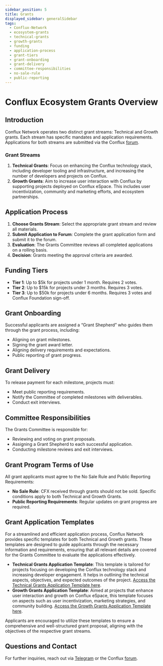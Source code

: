 ```yaml
---
sidebar_position: 5
title: Grants
displayed_sidebar: generalSidebar
tags:
  - Conflux-Network
  - ecosystem-grants
  - technical-grants
  - growth-grants
  - funding
  - application-process
  - grant-tiers
  - grant-onboarding
  - grant-delivery
  - committee-responsibilities
  - no-sale-rule
  - public-reporting
---
```


# **Conflux Ecosystem Grants Overview**

## **Introduction**

Conflux Network operates two distinct grant streams: Technical and Growth grants. Each stream has specific mandates and application requirements. Applications for both streams are submitted via the Conflux [forum](https://forum.conflux.fun/).

### **Grant Streams**

1. **Technical Grants**: Focus on enhancing the Conflux technology stack, including developer tooling and infrastructure, and increasing the number of developers and projects on Conflux.
2. **Growth Grants**: Aim to increase user interaction with Conflux by supporting projects deployed on Conflux eSpace. This includes user incentivization, community and marketing efforts, and ecosystem partnerships.

## **Application Process**

1. **Choose Grants Stream**: Select the appropriate grant stream and review all materials.
2. **Submit Application to Forum**: Complete the grant application form and submit it to the forum.
3. **Evaluation**: The Grants Committee reviews all completed applications on a rolling basis.
4. **Decision**: Grants meeting the approval criteria are awarded.

## **Funding Tiers**

- **Tier 1**: Up to $5k for projects under 1 month. Requires 2 votes.
- **Tier 2**: Up to $15k for projects under 3 months. Requires 3 votes.
- **Tier 3**: Up to $50k for projects under 6 months. Requires 3 votes and Conflux Foundation sign-off.

## **Grant Onboarding**

Successful applicants are assigned a “Grant Shepherd” who guides them through the grant process, including:

- Aligning on grant milestones.
- Signing the grant award letter.
- Aligning delivery requirements and expectations.
- Public reporting of grant progress.

## **Grant Delivery**

To release payment for each milestone, projects must:

- Meet public reporting requirements.
- Notify the Committee of completed milestones with deliverables.
- Conduct exit interviews.

## **Committee Responsibilities**

The Grants Committee is responsible for:

- Reviewing and voting on grant proposals.
- Assigning a Grant Shepherd to each successful application.
- Conducting milestone reviews and exit interviews.

## **Grant Program Terms of Use**

All grant applicants must agree to the No Sale Rule and Public Reporting Requirements:

- **No Sale Rule**: CFX received through grants should not be sold. Specific conditions apply to both Technical and Growth Grants.
- **Public Reporting Requirements**: Regular updates on grant progress are required.

## **Grant Application Templates**

For a streamlined and efficient application process, Conflux Network provides specific templates for both Technical and Growth grants. These templates are designed to guide applicants through the necessary information and requirements, ensuring that all relevant details are covered for the Grants Committee to evaluate the applications effectively.

- **Technical Grants Application Template**: This template is tailored for projects focusing on developing the Conflux technology stack and increasing developer engagement. It helps in outlining the technical aspects, objectives, and expected outcomes of the project. [Access the Technical Grants Application Template here](https://forum.conflux.fun/t/technical-grants-application-template/8273).
- **Growth Grants Application Template**: Aimed at projects that enhance user interaction and growth on Conflux eSpace, this template focuses on aspects such as user incentivization, marketing strategies, and community building. [Access the Growth Grants Application Template here](https://forum.conflux.fun/t/growth-grants-application-template/18997).

Applicants are encouraged to utilize these templates to ensure a comprehensive and well-structured grant proposal, aligning with the objectives of the respective grant streams.

## **Questions and Contact**

For further inquiries, reach out via [Telegram](https://t.me/Conflux_English) or the Conflux [forum](https://forum.conflux.fun/c/English/grant-proposals).